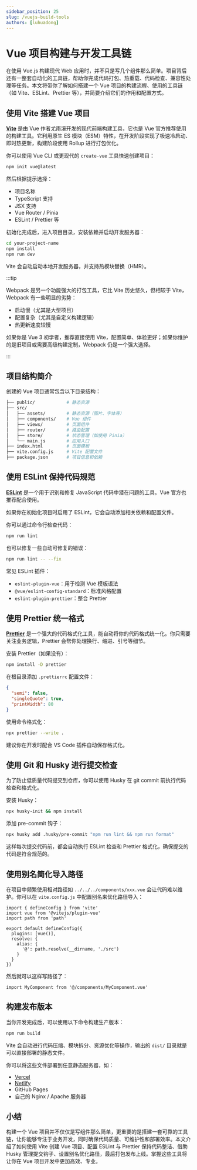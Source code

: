 ```yaml
---
sidebar_position: 25
slug: /vuejs-build-tools
authors: [luhuadong]
---
```


# Vue 项目构建与开发工具链

在使用 Vue.js 构建现代 Web 应用时，并不只是写几个组件那么简单。项目背后还有一整套自动化的工具链，帮助你完成代码打包、热重载、代码检查、兼容性处理等任务。本文将带你了解如何搭建一个 Vue 项目的构建流程、使用的工具链（如 Vite、ESLint、Prettier 等），并简要介绍它们的作用和配置方式。



## 使用 Vite 搭建 Vue 项目

**[Vite](https://vitejs.dev/)** 是由 Vue 作者尤雨溪开发的现代前端构建工具，它也是 Vue 官方推荐使用的构建工具。它利用原生 ES 模块（ESM）特性，在开发阶段实现了极速冷启动、即时热更新，构建阶段使用 Rollup 进行打包优化。

你可以使用 Vue CLI 或更现代的 `create-vue` 工具快速创建项目：

```bash showLineNumbers
npm init vue@latest
```

然后根据提示选择：

- 项目名称
- TypeScript 支持
- JSX 支持
- Vue Router / Pinia
- ESLint / Prettier 等

初始化完成后，进入项目目录，安装依赖并启动开发服务器：

```bash showLineNumbers
cd your-project-name
npm install
npm run dev
```

Vite 会自动启动本地开发服务器，并支持热模块替换（HMR）。

:::tip

Webpack 是另一个功能强大的打包工具，它比 Vite 历史悠久，但相较于 Vite，Webpack 有一些明显的劣势：

- 启动慢（尤其是大型项目）
- 配置复杂（尤其是自定义构建逻辑）
- 热更新速度较慢

如果你是 Vue 3 初学者，推荐直接使用 Vite，配置简单、体验更好；如果你维护的是旧项目或需要高级构建定制，Webpack 仍是一个强大选择。

:::



## 项目结构简介

创建的 Vue 项目通常包含以下目录结构：

```bash showLineNumbers
├── public/            # 静态资源
├── src/
│   ├── assets/        # 静态资源（图片、字体等）
│   ├── components/    # Vue 组件
│   ├── views/         # 页面组件
│   ├── router/        # 路由配置
│   ├── store/         # 状态管理（如使用 Pinia）
│   └── main.js        # 应用入口
├── index.html         # 页面模板
├── vite.config.js     # Vite 配置文件
├── package.json       # 项目信息和依赖
```



## 使用 ESLint 保持代码规范

**[ESLint](https://eslint.org/)** 是一个用于识别和修复 JavaScript 代码中潜在问题的工具。Vue 官方也推荐配合使用。

如果你在初始化项目时启用了 ESLint，它会自动添加相关依赖和配置文件。

你可以通过命令行检查代码：

```bash showLineNumbers
npm run lint
```

也可以修复一些自动可修复的错误：

```bash showLineNumbers
npm run lint -- --fix
```

常见 ESLint 插件：

- `eslint-plugin-vue`：用于检测 Vue 模板语法
- `@vue/eslint-config-standard`：标准风格配置
- `eslint-plugin-prettier`：整合 Prettier



## 使用 Prettier 统一格式

**[Prettier](https://prettier.io/)** 是一个强大的代码格式化工具，能自动将你的代码格式统一化。你只需要关注业务逻辑，Prettier 会帮你处理换行、缩进、引号等细节。

安装 Prettier（如果没有）：

```bash showLineNumbers
npm install -D prettier
```

在根目录添加 `.prettierrc` 配置文件：

```json showLineNumbers
{
  "semi": false,
  "singleQuote": true,
  "printWidth": 80
}
```

使用命令格式化：

```bash showLineNumbers
npx prettier --write .
```

建议你在开发时配合 VS Code 插件自动保存格式化。



## 使用 Git 和 Husky 进行提交检查

为了防止低质量代码提交到仓库，你可以使用 Husky 在 git commit 前执行代码检查和格式化。

安装 Husky：

```bash showLineNumbers
npx husky-init && npm install
```

添加 pre-commit 钩子：

```bash showLineNumbers
npx husky add .husky/pre-commit "npm run lint && npm run format"
```

这样每次提交代码前，都会自动执行 ESLint 检查和 Prettier 格式化，确保提交的代码是符合规范的。



## 使用别名简化导入路径

在项目中频繁使用相对路径如 `../../../components/xxx.vue` 会让代码难以维护。你可以在 `vite.config.js` 中配置别名来优化路径导入：

```tsx showLineNumbers
import { defineConfig } from 'vite'
import vue from '@vitejs/plugin-vue'
import path from 'path'

export default defineConfig({
  plugins: [vue()],
  resolve: {
    alias: {
      '@': path.resolve(__dirname, './src')
    }
  }
})
```

然后就可以这样写路径了：

```tsx showLineNumbers
import MyComponent from '@/components/MyComponent.vue'
```



## 构建发布版本

当你开发完成后，可以使用以下命令构建生产版本：

```bash showLineNumbers
npm run build
```

Vite 会自动进行代码压缩、模块拆分、资源优化等操作，输出的 `dist/` 目录就是可以直接部署的静态文件。

你可以将这些文件部署到任意静态服务器，如：

- [Vercel](https://vercel.com/)
- [Netlify](https://www.netlify.com/)
- GitHub Pages
- 自己的 Nginx / Apache 服务器



## 小结

构建一个 Vue 项目并不仅仅是写组件那么简单，更重要的是搭建一套可靠的工具链，让你能够专注于业务开发，同时确保代码质量、可维护性和部署效率。本文介绍了如何使用 Vite 创建 Vue 项目、配置 ESLint 与 Prettier 保持代码整洁、借助 Husky 管理提交钩子、设置别名优化路径，最后打包发布上线。掌握这些工具将让你在 Vue 项目开发中更加高效、专业。
